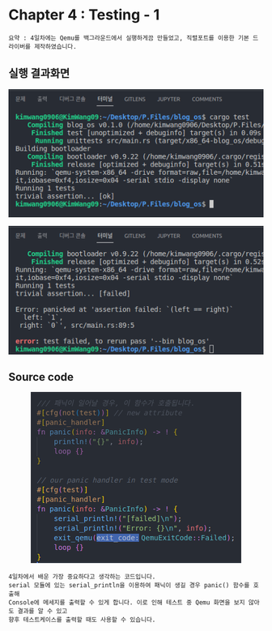 # Chapter 4 : Testing - 1

    요약 : 4일차에는 Qemu를 백그라운드에서 실행하게끔 만들었고, 직렬포트를 이용한 기본 드라이버를 제작하였습니다.

## 실행 결과화면

<p align="center"><img src="/record_image/day_4_console_ok.png"></p>
<p align="center"><img src="/record_image/day_4_console_fail.png"></p>

## Source code

<p align="center">
    <img src="/record_image/day_4_source_code.png">
</p>

    4일차에서 배운 가장 중요하다고 생각하는 코드입니다.
    serial 모듈에 있는 serial_println을 이용하여 패닉이 생길 경우 panic() 함수를 호출해
    Console에 메세지를 출력할 수 있게 합니다. 이로 인해 테스트 중 Qemu 화면을 보지 않아도 결과를 알 수 있고
    향후 테스트케이스를 출력할 때도 사용할 수 있습니다.
